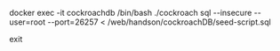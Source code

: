 docker exec -it cockroachdb /bin/bash
./cockroach sql --insecure --user=root --port=26257 < /web/handson/cockroachDB/seed-script.sql

exit
